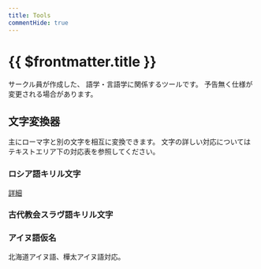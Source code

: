 ```yaml
---
title: Tools
commentHide: true
---
```


# {{ $frontmatter.title }}

サークル員が作成した、
語学・言語学に関係するツールです。
予告無く仕様が変更される場合があります。

## 文字変換器

主にローマ字と別の文字を相互に変換できます。
文字の詳しい対応についてはテキストエリア下の対応表を参照してください。

### ロシア語キリル文字

[詳細](/docs/rus/index.html#ラテン文字・ロシア語キリル文字変換器)

<HLConverter src="/conv/rus.csv" />

### 古代教会スラヴ語キリル文字

<HLConverter src="/conv/chu.csv" fontRight="Monomakh Unicode" />

### アイヌ語仮名

北海道アイヌ語、樺太アイヌ語対応。

<HLConverter src="/conv/ain.csv" />
